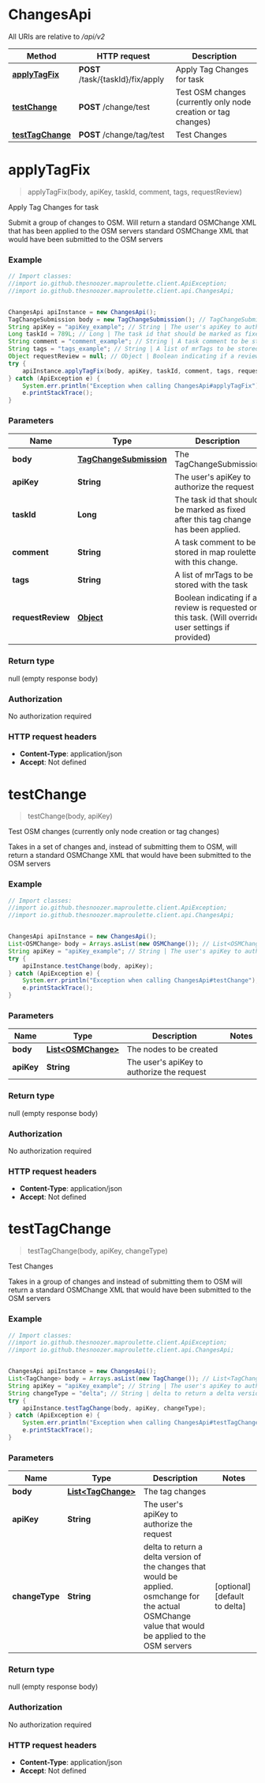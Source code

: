 # ChangesApi

All URIs are relative to */api/v2*

Method | HTTP request | Description
------------- | ------------- | -------------
[**applyTagFix**](ChangesApi.md#applyTagFix) | **POST** /task/{taskId}/fix/apply | Apply Tag Changes for task
[**testChange**](ChangesApi.md#testChange) | **POST** /change/test | Test OSM changes (currently only node creation or tag changes)
[**testTagChange**](ChangesApi.md#testTagChange) | **POST** /change/tag/test | Test Changes

<a name="applyTagFix"></a>
# **applyTagFix**
> applyTagFix(body, apiKey, taskId, comment, tags, requestReview)

Apply Tag Changes for task

Submit a group of changes to OSM. Will return a standard OSMChange XML that has been applied to the OSM servers standard OSMChange XML that would have been submitted to the OSM servers

### Example
```java
// Import classes:
//import io.github.thesnoozer.maproulette.client.ApiException;
//import io.github.thesnoozer.maproulette.client.api.ChangesApi;


ChangesApi apiInstance = new ChangesApi();
TagChangeSubmission body = new TagChangeSubmission(); // TagChangeSubmission | The TagChangeSubmission
String apiKey = "apiKey_example"; // String | The user's apiKey to authorize the request
Long taskId = 789L; // Long | The task id that should be marked as fixed after this tag change has been applied.
String comment = "comment_example"; // String | A task comment to be stored in map roulette with this change.
String tags = "tags_example"; // String | A list of mrTags to be stored with the task
Object requestReview = null; // Object | Boolean indicating if a review is requested on this task. (Will override user settings if provided)
try {
    apiInstance.applyTagFix(body, apiKey, taskId, comment, tags, requestReview);
} catch (ApiException e) {
    System.err.println("Exception when calling ChangesApi#applyTagFix");
    e.printStackTrace();
}
```

### Parameters

Name | Type | Description  | Notes
------------- | ------------- | ------------- | -------------
 **body** | [**TagChangeSubmission**](TagChangeSubmission.md)| The TagChangeSubmission |
 **apiKey** | **String**| The user&#x27;s apiKey to authorize the request |
 **taskId** | **Long**| The task id that should be marked as fixed after this tag change has been applied. |
 **comment** | **String**| A task comment to be stored in map roulette with this change. | [optional]
 **tags** | **String**| A list of mrTags to be stored with the task | [optional]
 **requestReview** | [**Object**](.md)| Boolean indicating if a review is requested on this task. (Will override user settings if provided) | [optional]

### Return type

null (empty response body)

### Authorization

No authorization required

### HTTP request headers

 - **Content-Type**: application/json
 - **Accept**: Not defined

<a name="testChange"></a>
# **testChange**
> testChange(body, apiKey)

Test OSM changes (currently only node creation or tag changes)

Takes in a set of changes and, instead of submitting them to OSM, will return a standard OSMChange XML that would have been submitted to the OSM servers

### Example
```java
// Import classes:
//import io.github.thesnoozer.maproulette.client.ApiException;
//import io.github.thesnoozer.maproulette.client.api.ChangesApi;


ChangesApi apiInstance = new ChangesApi();
List<OSMChange> body = Arrays.asList(new OSMChange()); // List<OSMChange> | The nodes to be created
String apiKey = "apiKey_example"; // String | The user's apiKey to authorize the request
try {
    apiInstance.testChange(body, apiKey);
} catch (ApiException e) {
    System.err.println("Exception when calling ChangesApi#testChange");
    e.printStackTrace();
}
```

### Parameters

Name | Type | Description  | Notes
------------- | ------------- | ------------- | -------------
 **body** | [**List&lt;OSMChange&gt;**](OSMChange.md)| The nodes to be created |
 **apiKey** | **String**| The user&#x27;s apiKey to authorize the request |

### Return type

null (empty response body)

### Authorization

No authorization required

### HTTP request headers

 - **Content-Type**: application/json
 - **Accept**: Not defined

<a name="testTagChange"></a>
# **testTagChange**
> testTagChange(body, apiKey, changeType)

Test Changes

Takes in a group of changes and instead of submitting them to OSM will return a standard OSMChange XML that would have been submitted to the OSM servers

### Example
```java
// Import classes:
//import io.github.thesnoozer.maproulette.client.ApiException;
//import io.github.thesnoozer.maproulette.client.api.ChangesApi;


ChangesApi apiInstance = new ChangesApi();
List<TagChange> body = Arrays.asList(new TagChange()); // List<TagChange> | The tag changes
String apiKey = "apiKey_example"; // String | The user's apiKey to authorize the request
String changeType = "delta"; // String | delta to return a delta version of the changes that would be applied. osmchange for the actual OSMChange value that would be applied to the OSM servers
try {
    apiInstance.testTagChange(body, apiKey, changeType);
} catch (ApiException e) {
    System.err.println("Exception when calling ChangesApi#testTagChange");
    e.printStackTrace();
}
```

### Parameters

Name | Type | Description  | Notes
------------- | ------------- | ------------- | -------------
 **body** | [**List&lt;TagChange&gt;**](TagChange.md)| The tag changes |
 **apiKey** | **String**| The user&#x27;s apiKey to authorize the request |
 **changeType** | **String**| delta to return a delta version of the changes that would be applied. osmchange for the actual OSMChange value that would be applied to the OSM servers | [optional] [default to delta]

### Return type

null (empty response body)

### Authorization

No authorization required

### HTTP request headers

 - **Content-Type**: application/json
 - **Accept**: Not defined

